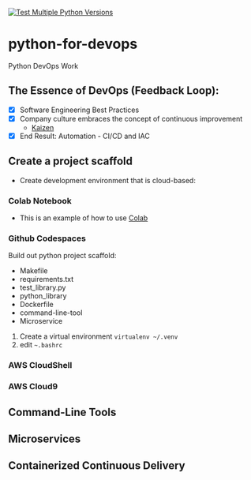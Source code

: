 [![Test Multiple Python Versions](https://github.com/jlo87/python-for-devops/actions/workflows/main.yml/badge.svg)](https://github.com/jlo87/python-for-devops/actions/workflows/main.yml)
# python-for-devops
Python DevOps Work

## The Essence of DevOps (Feedback Loop):
- [x] Software Engineering Best Practices
- [x] Company culture embraces the concept of continuous improvement
    - [Kaizen](https://en.wikipedia.org/wiki/Kaizen)
- [x] End Result: Automation - CI/CD and IAC

## Create a project scaffold

* Create development environment that is cloud-based:

### Colab Notebook

* This is an example of how to use [Colab](https://github.com/jlo87/python-for-devops/blob/main/python_9_22.ipynb)

### Github Codespaces

Build out python project scaffold:

* Makefile
* requirements.txt
* test_library.py
* python_library
* Dockerfile
* command-line-tool
* Microservice

1. Create a virtual environment `virtualenv ~/.venv`
2. edit `~.bashrc`

### AWS CloudShell
### AWS Cloud9

## Command-Line Tools

## Microservices

## Containerized Continuous Delivery